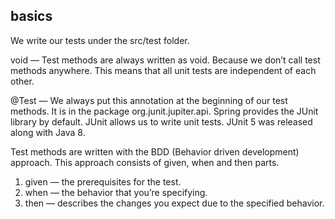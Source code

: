 
## basics 

We write our tests under the src/test folder.

void — Test methods are always written as void. Because we don’t call test methods anywhere. This means that all unit tests are independent of each other.

@Test — We always put this annotation at the beginning of our test methods. It is in the package org.junit.jupiter.api. Spring provides the JUnit library by default. JUnit allows us to write unit tests. JUnit 5 was released along with Java 8.

Test methods are written with the BDD (Behavior driven development) approach. This approach consists of given, when and then parts.
  1. given — the prerequisites for the test.
  2. when — the behavior that you’re specifying.
  3. then — describes the changes you expect due to the specified behavior.
